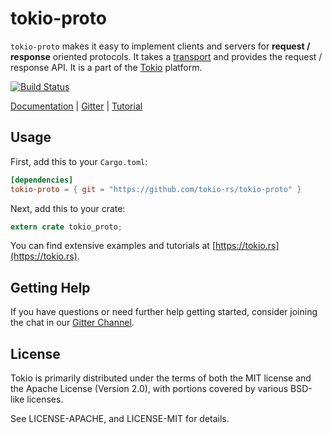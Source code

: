 # tokio-proto

`tokio-proto` makes it easy to implement clients and servers for **request /
response** oriented protocols. It takes a [transport] and provides the request /
response API. It is a part of the [Tokio] platform.

[![Build Status](https://travis-ci.org/tokio-rs/tokio-proto.svg?branch=master)](https://travis-ci.org/tokio-rs/tokio-proto)

[Documentation](https://docs.rs/tokio-proto) |
[Gitter](https://gitter.im/tokio-rs/tokio) |
[Tutorial](https://tokio.rs)

[transport]: https://tokio.rs/docs/going-deeper-tokio/transports/
[Tokio]: https://tokio.rs

## Usage

First, add this to your `Cargo.toml`:

```toml
[dependencies]
tokio-proto = { git = "https://github.com/tokio-rs/tokio-proto" }
```

Next, add this to your crate:

```rust
extern crate tokio_proto;
```

You can find extensive examples and tutorials at
[https://tokio.rs](https://tokio.rs).

## Getting Help

If you have questions or need further help getting started, consider joining
the chat in our [Gitter Channel](http://gitter.im/tokio-rs/tokio).

## License

Tokio is primarily distributed under the terms of both the MIT license
and the Apache License (Version 2.0), with portions covered by various
BSD-like licenses.

See LICENSE-APACHE, and LICENSE-MIT for details.
